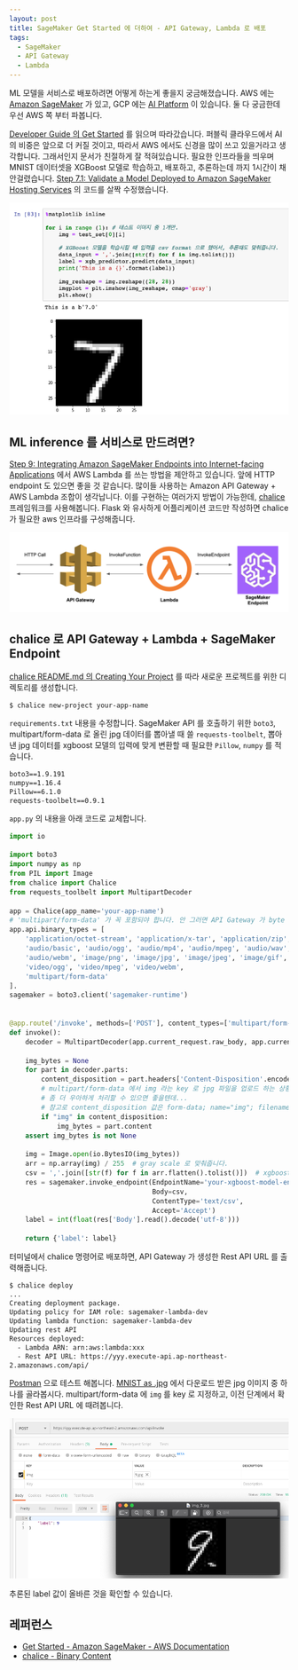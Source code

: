 ```yaml
---
layout: post
title: SageMaker Get Started 에 더하여 - API Gateway, Lambda 로 배포
tags:
  - SageMaker
  - API Gateway
  - Lambda
---
```


ML 모델을 서비스로 배포하려면 어떻게 하는게 좋을지 궁금해졌습니다. AWS 에는 [Amazon SageMaker](https://aws.amazon.com/ko/sagemaker/) 가 있고, GCP 에는 [AI Platform](https://cloud.google.com/ai-platform/?hl=ko) 이 있습니다. 둘 다 궁금한데 우선 AWS 쪽 부터 파봅니다.

[Developer Guide 의 Get Started](https://docs.aws.amazon.com/sagemaker/latest/dg/gs.html) 를 읽으며 따라갔습니다. 퍼블릭 클라우드에서 AI 의 비중은 앞으로 더 커질 것이고, 따라서 AWS 에서도 신경을 많이 쓰고 있을거라고 생각합니다. 그래서인지 문서가 친절하게 잘 적혀있습니다. 필요한 인프라들을 띄우며 MNIST 데이터셋을 XGBoost 모델로 학습하고, 배포하고, 추론하는데 까지 1시간이 채 안걸렸습니다. [Step 7.1: Validate a Model Deployed to Amazon SageMaker Hosting Services](https://docs.aws.amazon.com/sagemaker/latest/dg/ex1-test-model-endpoint.html) 의 코드를 살짝 수정했습니다.

<p align="center">
  <img src="https://raw.githubusercontent.com/chang12/chang12.github.io/master/images/2019-07-21-pic1-mnist-xgboost-inference.png" alt="2019-07-21-pic1-mnist-xgboost-inference.png"/>
</p>

## ML inference 를 서비스로 만드려면?

[Step 9: Integrating Amazon SageMaker Endpoints into Internet-facing Applications](https://docs.aws.amazon.com/sagemaker/latest/dg/getting-started-client-app.html) 에서 AWS Lambda 를 쓰는 방법을 제안하고 있습니다. 앞에 HTTP endpoint 도 있으면 좋을 것 같습니다. 많이들 사용하는 Amazon API Gateway + AWS Lambda 조합이 생각납니다. 이를 구현하는 여러가지 방법이 가능한데, [chalice](https://github.com/aws/chalice) 프레임워크를 사용해봅니다. Flask 와 유사하게 어플리케이션 코드만 작성하면 chalice 가 필요한 aws 인프라를 구성해줍니다.

<p align="center">
  <img src="https://raw.githubusercontent.com/chang12/chang12.github.io/master/images/2019-07-21-pic2-api-gateway-lambda-sagemaker-endpoint.png" alt="2019-07-21-pic2-api-gateway-lambda-sagemaker-endpoint.png"/>
</p>

## chalice 로 API Gateway + Lambda + SageMaker Endpoint

[chalice README.md 의 Creating Your Project](https://github.com/aws/chalice#creating-your-project) 를 따라 새로운 프로젝트를 위한 디렉토리를 생성합니다.

```
$ chalice new-project your-app-name
```

`requirements.txt` 내용을 수정합니다. SageMaker API 를 호출하기 위한 `boto3`, multipart/form-data 로 올린 jpg 데이터를 뽑아낼 때 쓸 `requests-toolbelt`, 뽑아낸 jpg 데이터를 xgboost 모델의 입력에 맞게 변환할 때 필요한 `Pillow`, `numpy` 를 적습니다.

```
boto3==1.9.191
numpy==1.16.4
Pillow==6.1.0
requests-toolbelt==0.9.1
```

`app.py` 의 내용을 아래 코드로 교체합니다.

```python
import io

import boto3
import numpy as np
from PIL import Image
from chalice import Chalice
from requests_toolbelt import MultipartDecoder

app = Chalice(app_name='your-app-name')
# 'multipart/form-data' 가 꼭 포함되야 합니다. 안 그러면 API Gateway 가 byte 를 manipulate 해서 Pillow 로 처리할 때 에러가 발생합니다.
app.api.binary_types = [
    'application/octet-stream', 'application/x-tar', 'application/zip',
    'audio/basic', 'audio/ogg', 'audio/mp4', 'audio/mpeg', 'audio/wav',
    'audio/webm', 'image/png', 'image/jpg', 'image/jpeg', 'image/gif',
    'video/ogg', 'video/mpeg', 'video/webm',
    'multipart/form-data'
].
sagemaker = boto3.client('sagemaker-runtime')


@app.route('/invoke', methods=['POST'], content_types=['multipart/form-data'])
def invoke():
    decoder = MultipartDecoder(app.current_request.raw_body, app.current_request.headers['content-type'])

    img_bytes = None
    for part in decoder.parts:
        content_disposition = part.headers['Content-Disposition'.encode()].decode()
        # multipart/form-data 에서 img 라는 key 로 jpg 파일을 업로드 하는 상황을 가정합니다.
        # 좀 더 우아하게 처리할 수 있으면 좋을텐데...
        # 참고로 content_disposition 값은 form-data; name="img"; filename="9.jpg" 처럼 적힙니다.
        if "img" in content_disposition:
            img_bytes = part.content
    assert img_bytes is not None

    img = Image.open(io.BytesIO(img_bytes))
    arr = np.array(img) / 255  # gray scale 로 맞춰줍니다.
    csv = ','.join([str(f) for f in arr.flatten().tolist()])  # xgboost 입력에 맞춰 comma separated value 로 만들어줍니다.
    res = sagemaker.invoke_endpoint(EndpointName='your-xgboost-model-endpoint-name',
                                    Body=csv,
                                    ContentType='text/csv',
                                    Accept='Accept')
    label = int(float(res['Body'].read().decode('utf-8')))

    return {'label': label}

```

터미널에서 chalice 명령어로 배포하면, API Gateway 가 생성한 Rest API URL 를 출력해줍니다.

```
$ chalice deploy
...
Creating deployment package.
Updating policy for IAM role: sagemaker-lambda-dev
Updating lambda function: sagemaker-lambda-dev
Updating rest API
Resources deployed:
  - Lambda ARN: arn:aws:lambda:xxx
  - Rest API URL: https://yyy.execute-api.ap-northeast-2.amazonaws.com/api/
```

[Postman](https://www.getpostman.com/) 으로 테스트 해봅니다. [MNIST as .jpg](https://www.kaggle.com/scolianni/mnistasjpg) 에서 다운로드 받은 jpg 이미지 중 하나를 골라봅시다. multipart/form-data 에 `img` 를 key 로 지정하고, 이전 단계에서 확인한 Rest API URL 에 때려봅니다.

<p align="center">
  <img src="https://raw.githubusercontent.com/chang12/chang12.github.io/master/images/2019-07-21-pic3-result.png" alt="2019-07-21-pic3-result.png"/>
</p>

추론된 label 값이 올바른 것을 확인할 수 있습니다.

## 레퍼런스

* [Get Started - Amazon SageMaker - AWS Documentation](https://docs.aws.amazon.com/sagemaker/latest/dg/gs.html)
* [chalice - Binary Content](https://chalice.readthedocs.io/en/latest/topics/views.html#binary-content)
